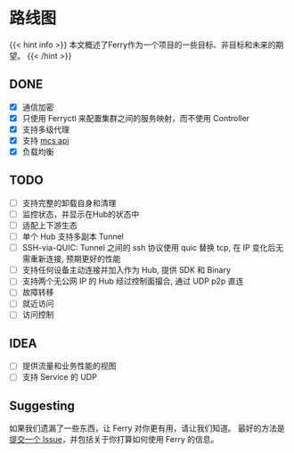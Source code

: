 # 路线图

{{< hint info >}}
本文概述了Ferry作为一个项目的一些目标、非目标和未来的期望。
{{< /hint >}}

## DONE
- [x] 通信加密
- [x] 只使用 Ferryctl 来配置集群之间的服务映射，而不使用 Controller
- [x] 支持多级代理
- [x] 支持 [mcs api](https://github.com/kubernetes-sigs/mcs-api)
- [x] 负载均衡

## TODO
- [ ] 支持完整的卸载自身和清理
- [ ] 监控状态，并显示在Hub的状态中
- [ ] 适配上下游生态
- [ ] 单个 Hub 支持多副本 Tunnel
- [ ] SSH-via-QUIC: Tunnel 之间的 ssh 协议使用 quic 替换 tcp, 在 IP 变化后无需重新连接, 预期更好的性能
- [ ] 支持任何设备主动连接并加入作为 Hub, 提供 SDK 和 Binary
- [ ] 支持两个无公网 IP 的 Hub 经过控制面撮合, 通过 UDP p2p 直连
- [ ] 故障转移
- [ ] 就近访问
- [ ] 访问控制

## IDEA
- [ ] 提供流量和业务性能的视图
- [ ] 支持 Service 的 UDP

## Suggesting

如果我们遗漏了一些东西，让 Ferry 对你更有用，请让我们知道。
最好的方法是 [提交一个 Issue](https://github.com/ferryproxy/ferry/issues/new)，并包括关于你打算如何使用 Ferry 的信息。
